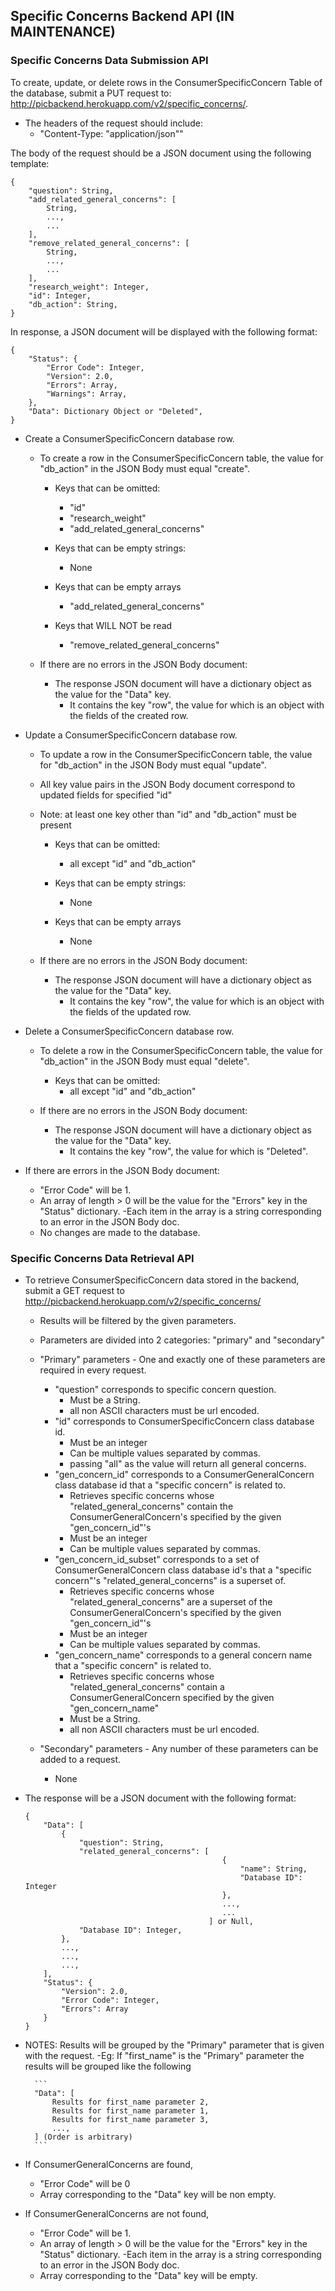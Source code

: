 ## Specific Concerns Backend API (IN MAINTENANCE)

### Specific Concerns Data Submission API
To create, update, or delete rows in the ConsumerSpecificConcern Table of the database, submit a PUT request to: http://picbackend.herokuapp.com/v2/specific_concerns/.

- The headers of the request should include: 
    - "Content-Type: "application/json""
    
The body of the request should be a JSON document using the following template:

```
{
    "question": String,
    "add_related_general_concerns": [
        String,
        ...,
        ...
    ],
    "remove_related_general_concerns": [
        String,
        ...,
        ...
    ],
    "research_weight": Integer,
    "id": Integer,
    "db_action": String,
}
```

In response, a JSON document will be displayed with the following format:
```
{
    "Status": {
        "Error Code": Integer,
        "Version": 2.0,
        "Errors": Array,
        "Warnings": Array,
    },
    "Data": Dictionary Object or "Deleted",
}
```

- Create a ConsumerSpecificConcern database row.
    - To create a row in the ConsumerSpecificConcern table, the value for "db_action" in the JSON Body must equal "create".
    
        - Keys that can be omitted:
            - "id"
            - "research_weight"
            - "add_related_general_concerns"
            
        - Keys that can be empty strings:
            - None
        
        - Keys that can be empty arrays
            - "add_related_general_concerns"
            
        - Keys that WILL NOT be read
            - "remove_related_general_concerns"

    - If there are no errors in the JSON Body document:        
        - The response JSON document will have a dictionary object as the value for the "Data" key.
            - It contains the key "row", the value for which is an object with the fields of the created row.
    
- Update a ConsumerSpecificConcern database row.
    - To update a row in the ConsumerSpecificConcern table, the value for "db_action" in the JSON Body must equal "update".
    - All key value pairs in the JSON Body document correspond to updated fields for specified "id"
    - Note: at least one key other than "id" and "db_action" must be present
    
        - Keys that can be omitted:
            - all except "id" and "db_action"
        
        - Keys that can be empty strings:
            - None
         
         - Keys that can be empty arrays
            - None
        
    - If there are no errors in the JSON Body document:
        - The response JSON document will have a dictionary object as the value for the "Data" key.
            - It contains the key "row", the value for which is an object with the fields of the updated row.

- Delete a ConsumerSpecificConcern database row.
    - To delete a row in the ConsumerSpecificConcern table, the value for "db_action" in the JSON Body must equal "delete".
    
        - Keys that can be omitted:
            - all except "id" and "db_action"
        
    - If there are no errors in the JSON Body document:
        - The response JSON document will have a dictionary object as the value for the "Data" key.
            - It contains the key "row", the value for which is "Deleted".
    
- If there are errors in the JSON Body document:
    - "Error Code" will be 1.
    - An array of length > 0 will be the value for the "Errors" key in the "Status" dictionary.
        -Each item in the array is a string corresponding to an error in the JSON Body doc.
    - No changes are made to the database.
    
    
### Specific Concerns Data Retrieval API
- To retrieve ConsumerSpecificConcern data stored in the backend, submit a GET request to http://picbackend.herokuapp.com/v2/specific_concerns/
    - Results will be filtered by the given parameters.
    - Parameters are divided into 2 categories: "primary" and "secondary"
    
    - "Primary" parameters - One and exactly one of these parameters are required in every request.
        - "question" corresponds to specific concern question.
            - Must be a String.
            - all non ASCII characters must be url encoded.
        - "id" corresponds to ConsumerSpecificConcern class database id.
            - Must be an integer
            - Can be multiple values separated by commas.
            - passing "all" as the value will return all general concerns.
        - "gen_concern_id" corresponds to a ConsumerGeneralConcern class database id that a "specific concern" is related to.
            - Retrieves specific concerns whose "related_general_concerns" contain the ConsumerGeneralConcern's specified by the  given "gen_concern_id"'s
            - Must be an integer
            - Can be multiple values separated by commas.
        - "gen_concern_id_subset" corresponds to a set of ConsumerGeneralConcern class database id's that a "specific concern"'s "related_general_concerns" is a superset of.
            - Retrieves specific concerns whose "related_general_concerns" are a superset of the ConsumerGeneralConcern's specified by the  given "gen_concern_id"'s
            - Must be an integer
            - Can be multiple values separated by commas.
        - "gen_concern_name" corresponds to a general concern name that a "specific concern" is related to.
            - Retrieves specific concerns whose "related_general_concerns" contain a ConsumerGeneralConcern specified by the given "gen_concern_name"
            - Must be a String.
            - all non ASCII characters must be url encoded.
    
    - "Secondary" parameters - Any number of these parameters can be added to a request.
        - None
        
- The response will be a JSON document with the following format:
    ```
    {
        "Data": [
            {
                "question": String,
                "related_general_concerns": [
                                                {
                                                    "name": String,
                                                    "Database ID": Integer
                                                },
                                                ...,
                                                ...
                                             ] or Null,
                "Database ID": Integer,
            },
            ...,
            ...,
            ...,
        ],
        "Status": {
            "Version": 2.0,
            "Error Code": Integer,
            "Errors": Array
        }
    }
    ```

- NOTES: Results will be grouped by the "Primary" parameter that is given with the request.
    -Eg: If "first_name" is the "Primary" parameter the results will be grouped like the following
        
        ```
        "Data": [
            Results for first_name parameter 2,
            Results for first_name parameter 1,
            Results for first_name parameter 3,
            ...,
        ] (Order is arbitrary)
        ```
        
- If ConsumerGeneralConcerns are found,
    - "Error Code" will be 0
    - Array corresponding to the "Data" key will be non empty.
- If ConsumerGeneralConcerns are not found,
    - "Error Code" will be 1.
    - An array of length > 0 will be the value for the "Errors" key in the "Status" dictionary.
        -Each item in the array is a string corresponding to an error in the JSON Body doc.
    - Array corresponding to the "Data" key will be empty.